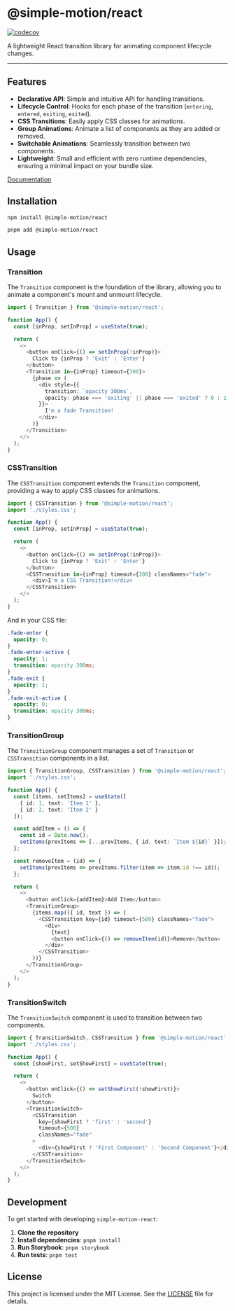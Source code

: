 # @simple-motion/react

[![codecov](https://codecov.io/gh/Azganoth/simple-motion-react/graph/badge.svg?token=EMUCLMP1PU)](https://codecov.io/gh/Azganoth/simple-motion-react)

A lightweight React transition library for animating component lifecycle changes.

---

## Features

- **Declarative API**: Simple and intuitive API for handling transitions.
- **Lifecycle Control**: Hooks for each phase of the transition (`entering`, `entered`, `exiting`, `exited`).
- **CSS Transitions**: Easily apply CSS classes for animations.
- **Group Animations**: Animate a list of components as they are added or removed.
- **Switchable Animations**: Seamlessly transition between two components.
- **Lightweight**: Small and efficient with zero runtime dependencies, ensuring a minimal impact on your bundle size.

[Documentation](https://simple-motion-react.vercel.app/)

## Installation

```bash
npm install @simple-motion/react
```

```bash
pnpm add @simple-motion/react
```

## Usage

### Transition

The `Transition` component is the foundation of the library, allowing you to animate a component's mount and unmount lifecycle.

```typescript
import { Transition } from '@simple-motion/react';

function App() {
  const [inProp, setInProp] = useState(true);

  return (
    <>
      <button onClick={() => setInProp(!inProp)}>
        Click to {inProp ? 'Exit' : 'Enter'}
      </button>
      <Transition in={inProp} timeout={300}>
        {phase => (
          <div style={{
            transition: `opacity 300ms`,
            opacity: phase === 'exiting' || phase === 'exited' ? 0 : 1
          }}>
            I'm a fade Transition!
          </div>
        )}
      </Transition>
    </>
  );
}
```

### CSSTransition

The `CSSTransition` component extends the `Transition` component, providing a way to apply CSS classes for animations.

```typescript
import { CSSTransition } from '@simple-motion/react';
import './styles.css';

function App() {
  const [inProp, setInProp] = useState(true);

  return (
    <>
      <button onClick={() => setInProp(!inProp)}>
        Click to {inProp ? 'Exit' : 'Enter'}
      </button>
      <CSSTransition in={inProp} timeout={300} classNames="fade">
        <div>I'm a CSS Transition!</div>
      </CSSTransition>
    </>
  );
}
```

And in your CSS file:

```css
.fade-enter {
  opacity: 0;
}
.fade-enter-active {
  opacity: 1;
  transition: opacity 300ms;
}
.fade-exit {
  opacity: 1;
}
.fade-exit-active {
  opacity: 0;
  transition: opacity 300ms;
}
```

### TransitionGroup

The `TransitionGroup` component manages a set of `Transition` or `CSSTransition` components in a list.

```typescript
import { TransitionGroup, CSSTransition } from '@simple-motion/react';
import './styles.css';

function App() {
  const [items, setItems] = useState([
    { id: 1, text: 'Item 1' },
    { id: 2, text: 'Item 2' }
  ]);

  const addItem = () => {
    const id = Date.now();
    setItems(prevItems => [...prevItems, { id, text: `Item ${id}` }]);
  };

  const removeItem = (id) => {
    setItems(prevItems => prevItems.filter(item => item.id !== id));
  };

  return (
    <>
      <button onClick={addItem}>Add Item</button>
      <TransitionGroup>
        {items.map(({ id, text }) => (
          <CSSTransition key={id} timeout={500} classNames="fade">
            <div>
              {text}
              <button onClick={() => removeItem(id)}>Remove</button>
            </div>
          </CSSTransition>
        ))}
      </TransitionGroup>
    </>
  );
}
```

### TransitionSwitch

The `TransitionSwitch` component is used to transition between two components.

```typescript
import { TransitionSwitch, CSSTransition } from '@simple-motion/react';
import './styles.css';

function App() {
  const [showFirst, setShowFirst] = useState(true);

  return (
    <>
      <button onClick={() => setShowFirst(!showFirst)}>
        Switch
      </button>
      <TransitionSwitch>
        <CSSTransition
          key={showFirst ? 'first' : 'second'}
          timeout={500}
          classNames="fade"
        >
          <div>{showFirst ? 'First Component' : 'Second Component'}</div>
        </CSSTransition>
      </TransitionSwitch>
    </>
  );
}
```

## Development

To get started with developing `simple-motion-react`:

1. **Clone the repository**
2. **Install dependencies**: `pnpm install`
3. **Run Storybook**: `pnpm storybook`
4. **Run tests**: `pnpm test`

## License

This project is licensed under the MIT License. See the [LICENSE](./LICENSE) file for details.
